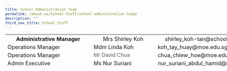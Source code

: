 ```yaml
---
title: School Administration Team
permalink: /about-us/School-Staff/school-administration-team/
description: ""
third_nav_title: School Staff
---
```

<table class="iveo_table ives_tab_simple ive_eobj_left" style="width: 837.125px; height: 106px;">

<tbody>

<tr>

<th style="width: 293px;"><font size="4">Administrative Manager</font></th>

<th style="width: 219px;"><font size="4"><span style="font-weight: normal;">Mrs Shirley Koh</span></font></th>

<th style="width: 297px;"><font size="4"><span style="font-weight: normal;">shirley_koh-tan@schools.gov.sg</span></font></th>

</tr>

<tr>

<td><font size="4">Operations Manager</font></td>

<td><font size="4">Mdm Linda Koh</font></td>

<td><font size="4">koh_tay_huay@moe.edu.sg</font></td>

</tr>

<tr>

<td><font size="4">Operations Manager</font></td>

<td><span style="color: rgb(95, 99, 104); font-family: arial, sans-serif;"><font size="4">Mr David Chua</font></span></td>

<td><font size="4">chua_chiew_hoe@moe.edu.sg</font></td>

</tr>

<tr>

<td><font size="4">Admin Executive</font></td>

<td><font size="4">Ms Nur Suriani </font></td>

<td><font size="4">nur_suriani_abdul_hamid@moe.edu.sg</font></td>

</tr>

<tr>

<td><font size="4" face="arial, sans-serif">Admin Executive<span> </span></font></td>

<td><font size="4" face="arial, sans-serif">Mdm Jesline Hoe </font></td>

<td><font size="4" face="arial, sans-serif">hoe_bee_lay@moe.edu.sg</font>  
</td>

</tr>

<tr>

<td><font size="4">ICT Manager</font></td>

<td><font size="4">Mr Zahlan Yusop</font></td>

<td><font size="4">zahlan_md_yusop@moe.edu.sg</font></td>

</tr>

<tr>

<td><font size="4">Management Support Officer</font></td>

<td><font size="4">Mdm Grace Tan</font></td>

<td><font size="4">tan_geok_lan_grace@moe.edu.sg</font></td>

</tr>

<tr>

<td><font size="4">Management Support Officer</font></td>

<td><font size="4">Mrs Anmol Sanjay </font></td>

<td><font size="4">anmol_sanjay_kanaya@moe.edu.sg</font></td>

</tr>

<tr>

<td><font size="4">Management Support Officer</font></td>

<td><font size="4">Mdm Siti Zamila  
</font></td>

<td><font size="4">siti_zamila_jumat@moe.edu.sg</font></td>

</tr>

<tr>

<td><font size="4">Management Support Officer</font></td>

<td><font size="4">Ms Serene Koh</font></td>

<td><font size="4">koh_geok_suan_a@moe.edu.sg</font></td>

</tr>

</tbody>

</table>